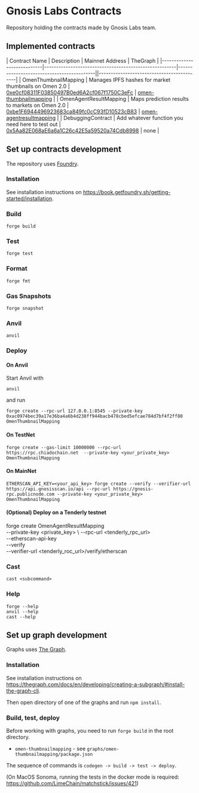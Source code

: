 # Gnosis Labs Contracts

Repository holding the contracts made by Gnosis Labs team.

## Implemented contracts

| Contract Name             | Description                                           | Mainnet Address                           | TheGraph |
|----------------------------|-------------------------------------------------------|-------------------------------------------||-------------------------------------------|
| OmenThumbnailMapping     | Manages IPFS hashes for market thumbnails on Omen 2.0 | [0xe0cf08311F03850497B0ed6A2cf067f1750C3eFc](https://gnosisscan.io/address/0xe0cf08311f03850497b0ed6a2cf067f1750c3efc#code)   | [omen-thumbnailmapping](https://thegraph.com/studio/subgraph/omen-thumbnailmapping/) |
| OmenAgentResultMapping     | Maps prediction results to markets on Omen 2.0 | [0xbe1F6944496923683ca849fc0cC93fD10523cB83](https://gnosisscan.io/address/0xbe1F6944496923683ca849fc0cC93fD10523cB83#code)   | [omen-agentresultmapping](https://thegraph.com/studio/subgraph/omen-agentresultmapping/) |
| DebuggingContract     | Add whatever function you need here to test out | [0x5Aa82E068aE6a6a1C26c42E5a59520a74Cdb8998](https://gnosisscan.io/address/0x5Aa82E068aE6a6a1C26c42E5a59520a74Cdb8998#code)   | none |


## Set up contracts development

The repository uses [Foundry](https://book.getfoundry.sh/).

### Installation

See installation instructions on https://book.getfoundry.sh/getting-started/installation.

### Build

```shell
forge build
```

### Test

```shell
forge test
```

### Format

```shell
forge fmt
```

### Gas Snapshots

```shell
forge snapshot
```

### Anvil

```shell
anvil
```

### Deploy

#### On Anvil

Start Anvil with

```shell
anvil
```

and run

```shell
forge create --rpc-url 127.0.0.1:8545 --private-key 0xac0974bec39a17e36ba4a6b4d238ff944bacb478cbed5efcae784d7bf4f2ff80 OmenThumbnailMapping
```

#### On TestNet

```shell
forge create --gas-limit 10000000 --rpc-url https://rpc.chiadochain.net  --private-key <your_private_key> OmenThumbnailMapping
```

#### On MainNet

```shell
ETHERSCAN_API_KEY=<your_api_key> forge create --verify --verifier-url https://api.gnosisscan.io/api --rpc-url https://gnosis-rpc.publicnode.com --private-key <your_private_key> OmenThumbnailMapping
```

#### (Optional) Deploy on a Tenderly testnet
forge create OmenAgentResultMapping \
--private-key <private_key> \ 
--rpc-url <tenderly_rpc_url>  \
--etherscan-api-key <tenderly-access-token> \
--verify \
--verifier-url <tenderly_roc_url>/verify/etherscan


### Cast

```shell
cast <subcommand>
```

### Help

```shell
forge --help
anvil --help
cast --help
```

## Set up graph development

Graphs uses [The Graph](https://thegraph.com/docs).

### Installation

See installation instructions on https://thegraph.com/docs/en/developing/creating-a-subgraph/#install-the-graph-cli.

Then open directory of one of the graphs and run `npm install`.

### Build, test, deploy

Before working with graphs, you need to run `forge build` in the root directory.

- `omen-thumbnailmapping` - see `graphs/omen-thumbnailmapping/package.json`

The sequence of commands is `codegen -> build -> test -> deploy`.

(On MacOS Sonoma, running the tests in the docker mode is required: https://github.com/LimeChain/matchstick/issues/421)